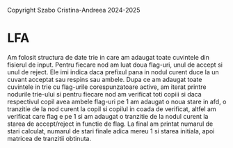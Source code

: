 Copyright Szabo Cristina-Andreea 2024-2025

# LFA

Am folosit structura de date trie in care am adaugat toate cuvintele din fisierul de input. Pentru fiecare nod am luat doua flag-uri, unul de accept si unul de reject. Ele imi indica daca prefixul pana in nodul curent duce la un cuvant acceptat sau respins sau ambele. Dupa ce am adaugat toate cuvintele in trie cu flag-urile corespunzatoare active, am iterat printre nodurile trie-ului si pentru fiecare nod am verificat toti copiii si daca respectivul copil avea ambele flag-uri pe 1 am adaugat o noua stare in afd, o tranzitie de la nod curent la copil si copilul in coada de verificat, altfel am verificat care flag e pe 1 si am adaugat o tranzitie de la nodul curent la starea de accept/reject in functie de flag. La final am printat numarul de stari calculat, numarul de stari finale adica mereu 1 si starea initiala, apoi matricea de tranzitii obtinuta.